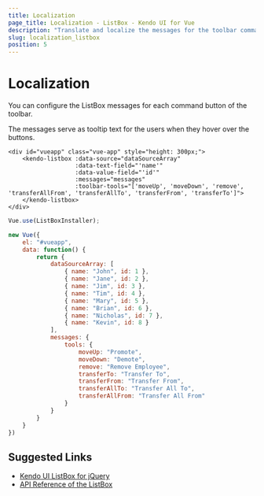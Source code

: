 ```yaml
---
title: Localization
page_title: Localization - ListBox - Kendo UI for Vue
description: "Translate and localize the messages for the toolbar commands when working with the Kendo UI ListBox wrapper in Vue projects."
slug: localization_listbox
position: 5
---
```


# Localization

You can configure the ListBox messages for each command button of the toolbar.

The messages serve as tooltip text for the users when they hover over the buttons.

```html-preview
<div id="vueapp" class="vue-app" style="height: 300px;">
    <kendo-listbox :data-source="dataSourceArray"
                   :data-text-field="'name'"
                   :data-value-field="'id'"
                   :messages="messages"
                   :toolbar-tools="['moveUp', 'moveDown', 'remove', 'transferAllFrom', 'transferAllTo', 'transferFrom', 'transferTo']">
    </kendo-listbox>
</div>
```
```js
Vue.use(ListBoxInstaller);

new Vue({
    el: "#vueapp",
    data: function() {
        return {
            dataSourceArray: [
                { name: "John", id: 1 },
                { name: "Jane", id: 2 },
                { name: "Jim", id: 3 },
                { name: "Tim", id: 4 },
                { name: "Mary", id: 5 },
                { name: "Brian", id: 6 },
                { name: "Nicholas", id: 7 },
                { name: "Kevin", id: 8 }
            ],
            messages: {
                tools: {
                    moveUp: "Promote",
                    moveDown: "Demote",
                    remove: "Remove Employee",
                    transferTo: "Transfer To",
                    transferFrom: "Transfer From",
                    transferAllTo: "Transfer All To",
                    transferAllFrom: "Transfer All From"
                }
            }
        }
    }
})

```

## Suggested Links

* [Kendo UI ListBox for jQuery](https://docs.telerik.com/kendo-ui/api/javascript/ui/listbox)
* [API Reference of the ListBox](https://docs.telerik.com/kendo-ui/api/javascript/ui/listbox)
